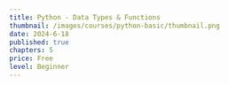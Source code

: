 ```yaml
---
title: Python - Data Types & Functions
thumbnail: /images/courses/python-basic/thumbnail.png
date: 2024-6-18
published: true
chapters: 5
price: Free
level: Beginner
---
```


<script>
    import Heading from "$lib/components/shared/heading.svelte"
</script>
